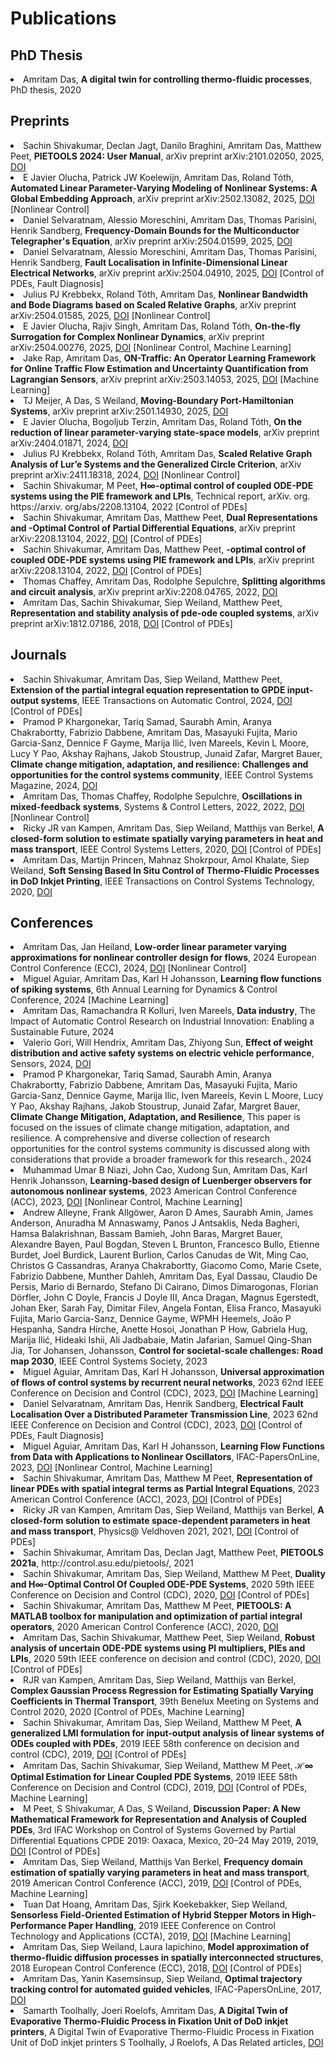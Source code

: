 # Publications

## PhD Thesis

<li>Amritam Das, <strong>A digital twin for controlling thermo-fluidic processes</strong>, PhD thesis, 2020</li>

## Preprints

<li>Sachin Shivakumar, Declan Jagt, Danilo Braghini, Amritam Das, Matthew Peet, <strong>PIETOOLS 2024: User Manual</strong>, arXiv preprint arXiv:2101.02050, 2025, <a href='https://doi.org/arxiv.org/abs/2101.02050'>DOI</a></li>
<li>E Javier Olucha, Patrick JW Koelewijn, Amritam Das, Roland Tóth, <strong>Automated Linear Parameter-Varying Modeling of Nonlinear Systems: A Global Embedding Approach</strong>, arXiv preprint arXiv:2502.13082, 2025, <a href='https://doi.org/arxiv.org/abs/2502.13082'>DOI</a> [Nonlinear Control]</li>
<li>Daniel Selvaratnam, Alessio Moreschini, Amritam Das, Thomas Parisini, Henrik Sandberg, <strong>Frequency-Domain Bounds for the Multiconductor Telegrapher's Equation</strong>, arXiv preprint arXiv:2504.01599, 2025, <a href='https://doi.org/arxiv.org/abs/2504.01599'>DOI</a></li>
<li>Daniel Selvaratnam, Alessio Moreschini, Amritam Das, Thomas Parisini, Henrik Sandberg, <strong>Fault Localisation in Infinite-Dimensional Linear Electrical Networks</strong>, arXiv preprint arXiv:2504.04910, 2025, <a href='https://doi.org/arxiv.org/abs/2504.04910'>DOI</a> [Control of PDEs, Fault Diagnosis]</li>
<li>Julius PJ Krebbekx, Roland Tóth, Amritam Das, <strong>Nonlinear Bandwidth and Bode Diagrams based on Scaled Relative Graphs</strong>, arXiv preprint arXiv:2504.01585, 2025, <a href='https://doi.org/arxiv.org/abs/2504.01585'>DOI</a> [Nonlinear Control]</li>
<li>E Javier Olucha, Rajiv Singh, Amritam Das, Roland Tóth, <strong>On-the-fly Surrogation for Complex Nonlinear Dynamics</strong>, arXiv preprint arXiv:2504.00276, 2025, <a href='https://doi.org/arxiv.org/abs/2504.00276'>DOI</a> [Nonlinear Control, Machine Learning]</li>
<li>Jake Rap, Amritam Das, <strong>ON-Traffic: An Operator Learning Framework for Online Traffic Flow Estimation and Uncertainty Quantification from Lagrangian Sensors</strong>, arXiv preprint arXiv:2503.14053, 2025, <a href='https://doi.org/arxiv.org/abs/2503.14053'>DOI</a> [Machine Learning]</li>
<li>TJ Meijer, A Das, S Weiland, <strong>Moving-Boundary Port-Hamiltonian Systems</strong>, arXiv preprint arXiv:2501.14930, 2025, <a href='https://doi.org/arxiv.org/abs/2501.14930'>DOI</a></li>
<li>E Javier Olucha, Bogoljub Terzin, Amritam Das, Roland Tóth, <strong>On the reduction of linear parameter-varying state-space models</strong>, arXiv preprint arXiv:2404.01871, 2024, <a href='https://doi.org/arxiv.org/abs/2404.01871'>DOI</a></li>
<li>Julius PJ Krebbekx, Roland Tóth, Amritam Das, <strong>Scaled Relative Graph Analysis of Lur’e Systems and the Generalized Circle Criterion</strong>, arXiv preprint arXiv:2411.18318, 2024, <a href='https://doi.org/arxiv.org/abs/2411.18318'>DOI</a> [Nonlinear Control]</li>
<li>Sachin Shivakumar, M Peet, <strong>H∞-optimal control of coupled ODE-PDE systems using the PIE framework and LPIs</strong>, Technical report, arXiv. org. https://arxiv. org/abs/2208.13104, 2022 [Control of PDEs]</li>
<li>Sachin Shivakumar, Amritam Das, Matthew Peet, <strong>Dual Representations and -Optimal Control of Partial Differential Equations</strong>, arXiv preprint arXiv:2208.13104, 2022, <a href='https://doi.org/arxiv.org/abs/2208.13104'>DOI</a> [Control of PDEs]</li>
<li>Sachin Shivakumar, Amritam Das, Matthew Peet, <strong>-optimal control of coupled ODE-PDE systems using PIE framework and LPIs</strong>, arXiv preprint arXiv:2208.13104, 2022, <a href='https://doi.org/arxiv.org/abs/2208.13104'>DOI</a> [Control of PDEs]</li>
<li>Thomas Chaffey, Amritam Das, Rodolphe Sepulchre, <strong>Splitting algorithms and circuit analysis</strong>, arXiv preprint arXiv:2208.04765, 2022, <a href='https://doi.org/arxiv.org/abs/2208.04765'>DOI</a></li>
<li>Amritam Das, Sachin Shivakumar, Siep Weiland, Matthew Peet, <strong>Representation and stability analysis of pde-ode coupled systems</strong>, arXiv preprint arXiv:1812.07186, 2018, <a href='https://doi.org/arxiv.org/abs/1812.07186'>DOI</a> [Control of PDEs]</li>

## Journals

<li>Sachin Shivakumar, Amritam Das, Siep Weiland, Matthew Peet, <strong>Extension of the partial integral equation representation to GPDE input-output systems</strong>, IEEE Transactions on Automatic Control, 2024, <a href='https://doi.org/10.1109/tac.2024.XXXXXXX'>DOI</a> [Control of PDEs]</li>
<li>Pramod P Khargonekar, Tariq Samad, Saurabh Amin, Aranya Chakrabortty, Fabrizio Dabbene, Amritam Das, Masayuki Fujita, Mario Garcia-Sanz, Dennice F Gayme, Marija Ilić, Iven Mareels, Kevin L Moore, Lucy Y Pao, Akshay Rajhans, Jakob Stoustrup, Junaid Zafar, Margret Bauer, <strong>Climate change mitigation, adaptation, and resilience: Challenges and opportunities for the control systems community</strong>, IEEE Control Systems Magazine, 2024, <a href='https://doi.org/10.1109/mcs.2024.3382377'>DOI</a></li>
<li>Amritam Das, Thomas Chaffey, Rodolphe Sepulchre, <strong>Oscillations in mixed-feedback systems</strong>, Systems & Control Letters, 2022, 2022, <a href='https://doi.org/10.1016/j.sysconle.2022.105289'>DOI</a> [Nonlinear Control]</li>
<li>Ricky JR van Kampen, Amritam Das, Siep Weiland, Matthijs van Berkel, <strong>A closed-form solution to estimate spatially varying parameters in heat and mass transport</strong>, IEEE Control Systems Letters, 2020, <a href='https://doi.org/10.1109/lcsys.2020.XXXXXXX'>DOI</a> [Control of PDEs]</li>
<li>Amritam Das, Martijn Princen, Mahnaz Shokrpour, Amol Khalate, Siep Weiland, <strong>Soft Sensing Based In Situ Control of Thermo-Fluidic Processes in DoD Inkjet Printing</strong>, IEEE Transactions on Control Systems Technology, 2020, <a href='https://doi.org/10.20944/preprints202003.0355.v1'>DOI</a></li>

## Conferences

<li>Amritam Das, Jan Heiland, <strong>Low-order linear parameter varying approximations for nonlinear controller design for flows</strong>, 2024 European Control Conference (ECC), 2024, <a href='https://doi.org/10.23919/ecc64448.2024.10591292'>DOI</a> [Nonlinear Control]</li>
<li>Miguel Aguiar, Amritam Das, Karl H Johansson, <strong>Learning flow functions of spiking systems</strong>, 6th Annual Learning for Dynamics & Control Conference, 2024 [Machine Learning]</li>
<li>Amritam Das, Ramachandra R Kolluri, Iven Mareels, <strong>Data industry</strong>, The Impact of Automatic Control Research on Industrial Innovation: Enabling a Sustainable Future, 2024</li>
<li>Valerio Gori, Will Hendrix, Amritam Das, Zhiyong Sun, <strong>Effect of weight distribution and active safety systems on electric vehicle performance</strong>, Sensors, 2024, <a href='https://doi.org/10.3390/s24113557'>DOI</a></li>
<li>Pramod P Khargonekar, Tariq Samad, Saurabh Amin, Aranya Chakrabortty, Fabrizio Dabbene, Amritam Das, Masayuki Fujita, Mario Garcia-Sanz, Dennice Gayme, Marija Ilic, Iven Mareels, Kevin L Moore, Lucy Y Pao, Akshay Rajhans, Jakob Stoustrup, Junaid Zafar, Margret Bauer, <strong>Climate Change Mitigation, Adaptation, and Resilience</strong>, This paper is focused on the issues of climate change mitigation, adaptation, and resilience. A comprehensive and diverse collection of research opportunities for the control systems community is discussed along with considerations that provide a broader framework for this research., 2024</li>
<li>Muhammad Umar B Niazi, John Cao, Xudong Sun, Amritam Das, Karl Henrik Johansson, <strong>Learning-based design of Luenberger observers for autonomous nonlinear systems</strong>, 2023 American Control Conference (ACC), 2023, <a href='https://doi.org/10.23919/acc55779.2023.10156294'>DOI</a> [Nonlinear Control, Machine Learning]</li>
<li>Andrew Alleyne, Frank Allgöwer, Aaron D Ames, Saurabh Amin, James Anderson, Anuradha M Annaswamy, Panos J Antsaklis, Neda Bagheri, Hamsa Balakrishnan, Bassam Bamieh, John Baras, Margret Bauer, Alexandre Bayen, Paul Bogdan, Steven L Brunton, Francesco Bullo, Etienne Burdet, Joel Burdick, Laurent Burlion, Carlos Canudas de Wit, Ming Cao, Christos G Cassandras, Aranya Chakrabortty, Giacomo Como, Marie Csete, Fabrizio Dabbene, Munther Dahleh, Amritam Das, Eyal Dassau, Claudio De Persis, Mario di Bernardo, Stefano Di Cairano, Dimos Dimarogonas, Florian Dörfler, John C Doyle, Francis J Doyle III, Anca Dragan, Magnus Egerstedt, Johan Eker, Sarah Fay, Dimitar Filev, Angela Fontan, Elisa Franco, Masayuki Fujita, Mario Garcia-Sanz, Dennice Gayme, WPMH Heemels, João P Hespanha, Sandra Hirche, Anette Hosoi, Jonathan P How, Gabriela Hug, Marija Ilić, Hideaki Ishii, Ali Jadbabaie, Matin Jafarian, Samuel Qing-Shan Jia, Tor Johansen, Johansson, <strong>Control for societal-scale challenges: Road map 2030</strong>, IEEE Control Systems Society, 2023</li>
<li>Miguel Aguiar, Amritam Das, Karl H Johansson, <strong>Universal approximation of flows of control systems by recurrent neural networks</strong>, 2023 62nd IEEE Conference on Decision and Control (CDC), 2023, <a href='https://doi.org/10.1109/cdc49753.2023.10383457'>DOI</a> [Machine Learning]</li>
<li>Daniel Selvaratnam, Amritam Das, Henrik Sandberg, <strong>Electrical Fault Localisation Over a Distributed Parameter Transmission Line</strong>, 2023 62nd IEEE Conference on Decision and Control (CDC), 2023, <a href='https://doi.org/10.1109/cdc49753.2023.10383452'>DOI</a> [Control of PDEs, Fault Diagnosis]</li>
<li>Miguel Aguiar, Amritam Das, Karl H Johansson, <strong>Learning Flow Functions from Data with Applications to Nonlinear Oscillators</strong>, IFAC-PapersOnLine, 2023, <a href='https://doi.org/10.1016/j.ifacol.2023.10.1738'>DOI</a> [Nonlinear Control, Machine Learning]</li>
<li>Sachin Shivakumar, Amritam Das, Matthew M Peet, <strong>Representation of linear PDEs with spatial integral terms as Partial Integral Equations</strong>, 2023 American Control Conference (ACC), 2023, <a href='https://doi.org/10.23919/acc55779.2023.10156465'>DOI</a> [Control of PDEs]</li>
<li>Ricky JR van Kampen, Amritam Das, Siep Weiland, Matthijs van Berkel, <strong>A closed-form solution to estimate space-dependent parameters in heat and mass transport</strong>, Physics@ Veldhoven 2021, 2021, <a href='https://doi.org/10.1109/lcsys.2020.3042933'>DOI</a> [Control of PDEs]</li>
<li>Sachin Shivakumar, Amritam Das, Declan Jagt, Matthew Peet, <strong>PIETOOLS 2021a</strong>, http://control.asu.edu/pietools/, 2021</li>
<li>Sachin Shivakumar, Amritam Das, Siep Weiland, Matthew M Peet, <strong>Duality and H∞-Optimal Control Of Coupled ODE-PDE Systems</strong>, 2020 59th IEEE Conference on Decision and Control (CDC), 2020, <a href='https://doi.org/10.1109/cdc42340.2020.9303989'>DOI</a> [Control of PDEs]</li>
<li>Sachin Shivakumar, Amritam Das, Matthew M Peet, <strong>PIETOOLS: A MATLAB toolbox for manipulation and optimization of partial integral operators</strong>, 2020 American Control Conference (ACC), 2020, <a href='https://doi.org/10.23919/acc45564.2020.9147712'>DOI</a></li>
<li>Amritam Das, Sachin Shivakumar, Matthew Peet, Siep Weiland, <strong>Robust analysis of uncertain ODE-PDE systems using PI multipliers, PIEs and LPIs</strong>, 2020 59th IEEE conference on decision and control (CDC), 2020, <a href='https://doi.org/10.1109/cdc42340.2020.9303892'>DOI</a> [Control of PDEs]</li>
<li>RJR van Kampen, Amritam Das, Siep Weiland, Matthijs van Berkel, <strong>Complex Gaussian Process Regression for Estimating Spatially Varying Coefficients in Thermal Transport</strong>, 39th Benelux Meeting on Systems and Control 2020, 2020 [Control of PDEs, Machine Learning]</li>
<li>Sachin Shivakumar, Amritam Das, Siep Weiland, Matthew M Peet, <strong>A generalized LMI formulation for input-output analysis of linear systems of ODEs coupled with PDEs</strong>, 2019 IEEE 58th conference on decision and control (CDC), 2019, <a href='https://doi.org/10.1109/cdc40024.2019.9030224'>DOI</a> [Control of PDEs]</li>
<li>Amritam Das, Sachin Shivakumar, Siep Weiland, Matthew M Peet, <strong>ℋ∞ Optimal Estimation for Linear Coupled PDE Systems</strong>, 2019 IEEE 58th Conference on Decision and Control (CDC), 2019, <a href='https://doi.org/10.1109/cdc40024.2019.9029595'>DOI</a> [Control of PDEs, Machine Learning]</li>
<li>M Peet, S Shivakumar, A Das, S Weiland, <strong>Discussion Paper: A New Mathematical Framework for Representation and Analysis of Coupled PDEs</strong>, 3rd IFAC Workshop on Control of Systems Governed by Partial Differential Equations CPDE 2019: Oaxaca, Mexico, 20–24 May 2019, 2019, <a href='https://doi.org/10.1016/j.ifacol.2019.08.023'>DOI</a> [Control of PDEs]</li>
<li>Amritam Das, Siep Weiland, Matthijs Van Berkel, <strong>Frequency domain estimation of spatially varying parameters in heat and mass transport</strong>, 2019 American Control Conference (ACC), 2019, <a href='https://doi.org/10.23919/acc.2019.8814465'>DOI</a> [Control of PDEs, Machine Learning]</li>
<li>Tuan Dat Hoang, Amritam Das, Sjirk Koekebakker, Siep Weiland, <strong>Sensorless Field-Oriented Estimation of Hybrid Stepper Motors in High-Performance Paper Handling</strong>, 2019 IEEE Conference on Control Technology and Applications (CCTA), 2019, <a href='https://doi.org/10.1109/ccta.2019.8920549'>DOI</a> [Machine Learning]</li>
<li>Amritam Das, Siep Weiland, Laura Iapichino, <strong>Model approximation of thermo-fluidic diffusion processes in spatially interconnected structures</strong>, 2018 European Control Conference (ECC), 2018, <a href='https://doi.org/10.23919/ecc.2018.8550146'>DOI</a> [Control of PDEs]</li>
<li>Amritam Das, Yanin Kasemsinsup, Siep Weiland, <strong>Optimal trajectory tracking control for automated guided vehicles</strong>, IFAC-PapersOnLine, 2017, <a href='https://doi.org/10.1016/j.ifacol.2017.08.050'>DOI</a></li>
<li>Samarth Toolhally, Joeri Roelofs, Amritam Das, <strong>A Digital Twin of Evaporative Thermo-Fluidic Process in Fixation Unit of DoD inkjet printers</strong>, A Digital Twin of Evaporative Thermo-Fluidic Process in Fixation Unit of DoD inkjet printers
S Toolhally, J Roelofs, A Das
Related articles, <a href='https://doi.org/10.20944/preprints202003.0355.v1'>DOI</a></li>

